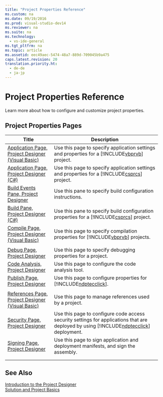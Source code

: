 ```yaml
---
title: "Project Properties Reference"
ms.custom: na
ms.date: 09/19/2016
ms.prod: visual-studio-dev14
ms.reviewer: na
ms.suite: na
ms.technology: 
  - vs-ide-general
ms.tgt_pltfrm: na
ms.topic: article
ms.assetid: eec49aec-5474-48a7-889d-709045b9a475
caps.latest.revision: 20
translation.priority.ht: 
  - de-de
  - ja-jp
---
```

# Project Properties Reference
Learn more about how to configure and customize project properties.  
  
## Project Properties Pages  
  
|Title|Description|  
|-----------|-----------------|  
|[Application Page, Project Designer (Visual Basic)](../Topic/Application%20Page,%20Project%20Designer%20\(Visual%20Basic\).md)|Use this page to specify application settings and properties for a [!INCLUDE[vbprvb](../vs140/includes/vbprvb_md.md)] project.|  
|[Application Page, Project Designer (C#)](../Topic/Application%20Page,%20Project%20Designer%20\(C%23\).md)|Use this page to specify application settings and properties for a [!INCLUDE[csprcs](../vs140/includes/csprcs_md.md)] project.|  
|[Build Events Pane, Project Designer](../vs140/Build-Events-Page--Project-Designer--C#-.md)|Use this pane to specify build configuration instructions.|  
|[Build Pane, Project Designer (C#)](../Topic/Build%20Page,%20Project%20Designer%20\(C%23\).md)|Use this pane to specify build configuration properties for a [!INCLUDE[csprcs](../vs140/includes/csprcs_md.md)] project.|  
|[Compile Page, Project Designer (Visual Basic)](../vs140/Compile-Page--Project-Designer--Visual-Basic-.md)|Use this page to specify compilation properties for [!INCLUDE[vbprvb](../vs140/includes/vbprvb_md.md)] projects.|  
|||  
|[Debug Page, Project Designer](../vs140/Debug-Page--Project-Designer.md)|Use this page to specify debugging properties for a project.|  
|[Code Analysis, Project Designer](../vs140/Code-Analysis--Project-Designer.md)|Use this page to configure the code analysis tool.|  
|[Publish Page, Project Designer](../Topic/Publish%20Page,%20Project%20Designer.md)|Use this page to configure properties for [!INCLUDE[ndptecclick](../vs140/includes/ndptecclick_md.md)].|  
|||  
|[References Page, Project Designer (Visual Basic)](../Topic/References%20Page,%20Project%20Designer%20\(Visual%20Basic\).md)|Use this page to manage references used by a project.|  
|[Security Page, Project Designer](../Topic/Security%20Page,%20Project%20Designer.md)|Use this page to configure code access security settings for applications that are deployed by using [!INCLUDE[ndptecclick](../vs140/includes/ndptecclick_md.md)] deployment.|  
|[Signing Page, Project Designer](../vs140/Signing-Page--Project-Designer.md)|Use this page to sign application and deployment manifests, and sign the assembly.|  
|||  
|||  
  
## See Also  
 [Introduction to the Project Designer](assetId:///898dd854-c98d-430c-ba1b-a913ce3c73d7)   
 [Solution and Project Basics](../vs140/Solutions-and-Projects-in-Visual-Studio.md)